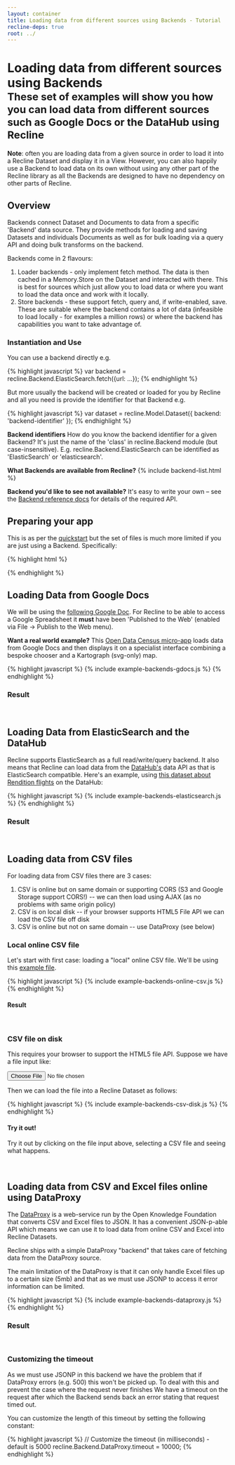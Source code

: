 ```yaml
---
layout: container
title: Loading data from different sources using Backends - Tutorial
recline-deps: true
root: ../
---
```


<div class="page-header">
  <h1>
    Loading data from different sources using Backends
    <br />
    <small>These set of examples will show you how you can load data from different
sources such as Google Docs or the DataHub using Recline</small>
  </h1>
</div>


<div class="alert alert-info">
<p><strong>Note</strong>: often you are loading data from a given source in
order to load it into a Recline Dataset and display it in a View. However, you
can also happily use a Backend to load data on its own without using any other
part of the Recline library as all the Backends are designed to have no
dependency on other parts of Recline.</p>
</div>

## Overview

Backends connect Dataset and Documents to data from a specific 'Backend' data
source. They provide methods for loading and saving Datasets and individuals
Documents as well as for bulk loading via a query API and doing bulk transforms
on the backend.

Backends come in 2 flavours:

1. Loader backends - only implement fetch method. The data is then cached in a Memory.Store on the Dataset and interacted with there. This is best for sources which just allow you to load data or where you want to load the data once and work with it locally.
2. Store backends - these support fetch, query and, if write-enabled, save. These are suitable where the backend contains a lot of data (infeasible to load locally - for examples a million rows) or where the backend has capabilities you want to take advantage of.

### Instantiation and Use

You can use a backend directly e.g.

{% highlight javascript %}
var backend = recline.Backend.ElasticSearch.fetch({url: ...});
{% endhighlight %}

But more usually the backend will be created or loaded for you by Recline and
all you need is provide the identifier for that Backend e.g.

{% highlight javascript %}
var dataset = recline.Model.Dataset({
  backend: 'backend-identifier'
});
{% endhighlight %}

<div class="alert alert-info">
<p><strong>Backend identifiers</strong>
How do you know the backend identifier for a given Backend? It's just the name
of the 'class' in recline.Backend module (but case-insensitive). E.g.
recline.Backend.ElasticSearch can be identified as 'ElasticSearch' or
'elasticsearch'.</p>
<p><strong>What Backends are available from Recline?</strong>
{% include backend-list.html %}
</p>
<p><strong>Backend you'd like to see not available?</strong> It's easy to write your own &ndash; see the <a href="backends.html">Backend reference docs</a> for details of the required API.
</p>
</div>


## Preparing your app

This is as per the [quickstart](tutorial-views.html) but the set of files is
much more limited if you are just using a Backend. Specifically:

{% highlight html %}
<!-- 3rd party dependencies -->
<script type="text/javascript" src="vendor/jquery/1.7.1/jquery.js"></script>
<script type="text/javascript" src="vendor/underscore/1.1.6/underscore.js"></script>
<script type="text/javascript" src="vendor/backbone/0.5.1/backbone.js"></script>
<!-- include the backend code you need e.g. here for gdocs -->
<script type="text/javascript" src="src/backend.gdocs.js"></script>

<!-- Or you can just include all of recline. -->
<script type="text/javascript" src="dist/recline.js"></script>
{% endhighlight %}


## Loading Data from Google Docs

We will be using the [following Google
Doc](https://docs.google.com/spreadsheet/ccc?key=0Aon3JiuouxLUdGZPaUZsMjBxeGhfOWRlWm85MmV0UUE#gid=0).
For Recline to be able to access a Google Spreadsheet it **must** have been
'Published to the Web' (enabled via File -> Publish to the Web menu).

<div class="alert alert-info">
<strong>Want a real world example?</strong> This <a
href="http://dashboard.opengovernmentdata.org/census/">Open Data Census micro-app</a> loads
data from Google Docs and then displays it on a specialist interface combining
a bespoke chooser and a Kartograph (svg-only) map.
</div>

{% highlight javascript %}
{% include example-backends-gdocs.js %}
{% endhighlight %}

### Result

<div id="my-gdocs" class="doc-ex-rendered">&nbsp;</div>

<script type="text/javascript">
{% include example-backends-gdocs.js %}
</script>


## Loading Data from ElasticSearch and the DataHub

Recline supports ElasticSearch as a full read/write/query backend. It also means that Recline can load data from the [DataHub's](http://datahub.io/) data API as that is ElasticSearch compatible. Here's an example, using [this dataset about Rendition flights](http://datahub.io/dataset/rendition-on-record/ac5a28ea-eb52-4b0a-a399-5dcc1becf9d9') on the DataHub:

{% highlight javascript %}
{% include example-backends-elasticsearch.js %}
{% endhighlight %}

### Result

<div id="my-elasticsearch" class="doc-ex-rendered">&nbsp;</div>

<script type="text/javascript">
{% include example-backends-elasticsearch.js %}
</script>


## Loading data from CSV files

For loading data from CSV files there are 3 cases:

1. CSV is online but on same domain or supporting CORS (S3 and Google Storage support CORS!) -- we can then load using AJAX (as no problems with same origin policy)
2. CSV is on local disk -- if your browser supports HTML5 File API we can load the CSV file off disk
3. CSV is online but not on same domain -- use DataProxy (see below)

### Local online CSV file

Let's start with first case: loading a "local" online CSV file. We'll be using this [example file]({{page.root}}/demos/data/sample.csv).

{% highlight javascript %}
{% include example-backends-online-csv.js %}
{% endhighlight %}

#### Result

<div id="my-online-csv" class="doc-ex-rendered">&nbsp;</div>

<script type="text/javascript">
{% include example-backends-online-csv.js %}
</script>

### CSV file on disk

This requires your browser to support the HTML5 file API. Suppose we have a file input like:

<input type="file" class="my-file-input" />

Then we can load the file into a Recline Dataset as follows:

{% highlight javascript %}
{% include example-backends-csv-disk.js %}
{% endhighlight %}

#### Try it out!

Try it out by clicking on the file input above, selecting a CSV file and seeing what happens.

<div id="my-csv-disk" class="doc-ex-rendered">&nbsp;</div>

<script type="text/javascript">
{% include example-backends-csv-disk.js %}
</script>


## Loading data from CSV and Excel files online using DataProxy

The [DataProxy](http://github.com/okfn/dataproxy) is a web-service run by the Open Knowledge Foundation that converts CSV and Excel files to JSON. It has a convenient JSON-p-able API which means we can use it to load data from online CSV and Excel into Recline Datasets.

Recline ships with a simple DataProxy "backend" that takes care of fetching data from the DataProxy source.

The main limitation of the DataProxy is that it can only handle Excel files up to a certain size (5mb) and that as we must use JSONP to access it error information can be limited.

{% highlight javascript %}
{% include example-backends-dataproxy.js %}
{% endhighlight %}

### Result

<div id="my-dataproxy" class="doc-ex-rendered">&nbsp;</div>

<script type="text/javascript">
{% include example-backends-dataproxy.js %}
</script>

### Customizing the timeout

As we must use JSONP in this backend we have the problem that if DataProxy errors (e.g. 500) this won't be picked up. To deal with this and prevent the case where the request never finishes We have a timeout on the request after which the Backend sends back an error stating that request timed out.

You can customize the length of this timeout by setting the following constant:

{% highlight javascript %}
// Customize the timeout (in milliseconds) - default is 5000
recline.Backend.DataProxy.timeout = 10000;
{% endhighlight %}

